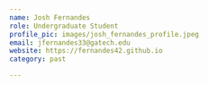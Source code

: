 ```yaml
---
name: Josh Fernandes
role: Undergraduate Student
profile_pic: images/josh_fernandes_profile.jpeg
email: jfernandes33@gatech.edu
website: https://fernandes42.github.io
category: past

---
```

